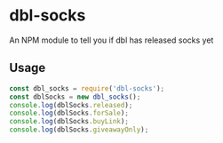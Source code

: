 # dbl-socks
An NPM module to tell you if dbl has released socks yet

## Usage

```js
const dbl_socks = require('dbl-socks');
const dblSocks = new dbl_socks();
console.log(dblSocks.released);
console.log(dblSocks.forSale);
console.log(dblSocks.buyLink);
console.log(dblSocks.giveawayOnly);
```
